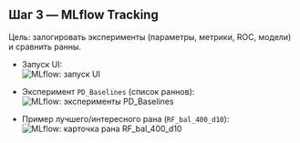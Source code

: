 ## Шаг 3 — MLflow Tracking

Цель: залогировать эксперименты (параметры, метрики, ROC, модели) и сравнить ранны.

- Запуск UI:  
  ![MLflow: запуск UI](reports/figures/mlflow_ui_start.png)

- Эксперимент `PD_Baselines` (список раннов):  
  ![MLflow: эксперименты PD_Baselines](reports/figures/mlflow_experiments_PD_Baselines.png)

- Пример лучшего/интересного рана (`RF_bal_400_d10`):  
  ![MLflow: карточка рана RF_bal_400_d10](reports/figures/mlflow_run_RF_bal_400_d10_overview.png)

